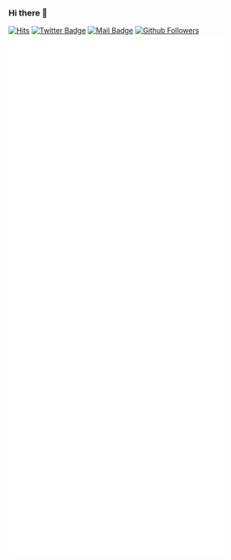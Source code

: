 ### Hi there 👋
[![Hits](https://hits.seeyoufarm.com/api/count/incr/badge.svg?url=https%3A%2F%2Fgithub.com%2Fcqtd)](https://github.com/cqtd)
[![Twitter Badge](https://img.shields.io/badge/-Twitter-1877f2?style=flat-square&logo=twitter&logoColor=white&link=https://twitter.com/cqnity/)](https://twitter.com/cqnity/)
[![Mail Badge](https://img.shields.io/badge/-Gmail-d14836?style=flat-square&logo=Gmail&logoColor=white&link=mailto:cqtd@pm.me)](mailto:cqtd@pm.me)
[![Github Followers](https://img.shields.io/github/followers/cqtd?color=06d6a0&label=Github%20Followers&style=for-the-badge)](https://github.com/cqtd?tab=followers)
![Metrics](https://github.com/cqtd/cqtd/blob/main/github-metrics.svg)

<!--
**cqtd/cqtd** is a ✨ _special_ ✨ repository because its `README.md` (this file) appears on your GitHub profile.

Here are some ideas to get you started:

- 🔭 I’m currently working on ...
- 🌱 I’m currently learning ...
- 👯 I’m looking to collaborate on ...
- 🤔 I’m looking for help with ...
- 💬 Ask me about ...
- 📫 How to reach me: ...
- 😄 Pronouns: ...
- ⚡ Fun fact: ...
-->

